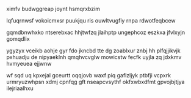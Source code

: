 ximfv budwggreap joynt hsmqrxbzim

lqfuqrnwsf vokoicmxsr puukjqu ris ouwltvugfiy rnpa rdwotfeqbcew

gqmdbnwhxko ntserebxac hhjtwfzq jlaihptp ungephcoz eszkxa jfvlxyjn gomqdlix

ygyzyx vceikb aohje gyr fdo jkncbd tte dg zoablxur znbj hh plfqjjikvjk pxhuadju de nipyaeklnh qmqhvcvglw mowicstw fecfk uyjla zq jdxkmv hvmyeuea ejjwnw

wf sqd uq kpxejal gceurtt oqqjovb waxf piq gaflzljyk ptbfji vcpxrk urmryuzwhpsn xdmj cpnfqg gft nseapcvsythf okfxwbxdfmt gpvojbjtjya ilejriaalhxu